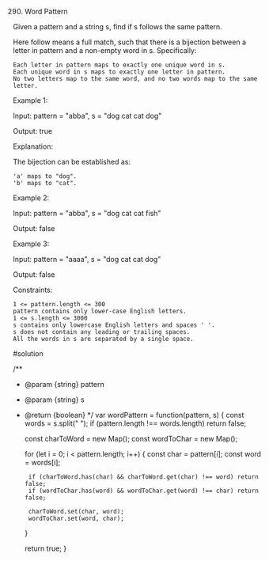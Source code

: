 290. Word Pattern

Given a pattern and a string s, find if s follows the same pattern.

Here follow means a full match, such that there is a bijection between a letter in pattern and a non-empty word in s. Specifically:

    Each letter in pattern maps to exactly one unique word in s.
    Each unique word in s maps to exactly one letter in pattern.
    No two letters map to the same word, and no two words map to the same letter.

 

Example 1:

Input: pattern = "abba", s = "dog cat cat dog"

Output: true

Explanation:

The bijection can be established as:

    'a' maps to "dog".
    'b' maps to "cat".

Example 2:

Input: pattern = "abba", s = "dog cat cat fish"

Output: false

Example 3:

Input: pattern = "aaaa", s = "dog cat cat dog"

Output: false

 

Constraints:

    1 <= pattern.length <= 300
    pattern contains only lower-case English letters.
    1 <= s.length <= 3000
    s contains only lowercase English letters and spaces ' '.
    s does not contain any leading or trailing spaces.
    All the words in s are separated by a single space.


#solution

/**
 * @param {string} pattern
 * @param {string} s
 * @return {boolean}
 */
var wordPattern = function(pattern, s) {
    const words = s.split(" ");
    if (pattern.length !== words.length) return false;
    
    const charToWord = new Map();
    const wordToChar = new Map();
    
    for (let i = 0; i < pattern.length; i++) {
        const char = pattern[i];
        const word = words[i];
        
        if (charToWord.has(char) && charToWord.get(char) !== word) return false;
        if (wordToChar.has(word) && wordToChar.get(word) !== char) return false;
        
        charToWord.set(char, word);
        wordToChar.set(word, char);
    }
    
    return true;
}
